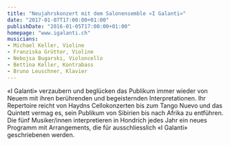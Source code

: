```yaml
---
title: "Neujahrskonzert mit dem Salonensemble «I Galanti»"
date: "2017-01-07T17:00:00+01:00"
publishDate: "2016-01-05T17:00:00+01:00"
homepage: "www.igalanti.ch"
musicians:
- Michael Keller, Violine
- Franziska Grütter, Violine
- Nebojsa Bugarski, Violoncello
- Bettina Keller, Kontrabass
- Bruno Leuschner, Klavier
---
```


 «I Galanti» verzaubern und beglücken das Publikum immer wieder von Neuem mit ihren berührenden
 und begeisternden Interpretationen. Ihr Repertoire reicht von Haydns Cellokonzerten bis zum
 Tango Nuevo und das Quintett vermag es, sein Publikum von Sibirien bis nach Afrika zu entführen.
 Die fünf Musiker/innen interpretieren in Hondrich jedes Jahr ein neues Programm mit Arrangements,
 die für ausschliesslich «I Galanti» geschriebenen werden.
